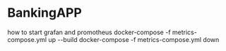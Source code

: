 # BankingAPP
how to start grafan and promotheus
docker-compose -f metrics-compose.yml up --build
docker-compose -f metrics-compose.yml down

